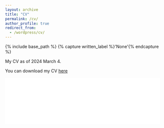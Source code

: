 ```yaml
---
layout: archive
title: "CV"
permalink: /cv/
author_profile: true
redirect_from:
  - /wordpress/cv/
---
```



{% include base_path %}
{% capture written_label %}'None'{% endcapture %}

My CV as of 2024 March 4.

You can download my CV <u><a href="../AF_CV.pdf">here</a></u>
<br/>

<embed src="../AF_CV.pdf" type="application/pdf" width="100%" />
